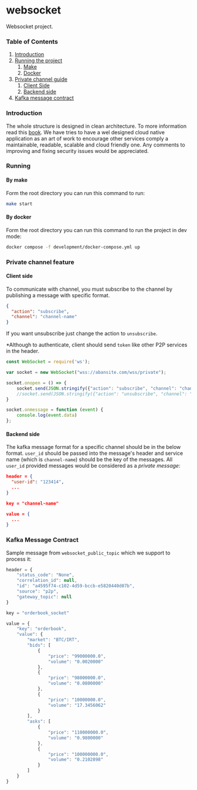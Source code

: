 # websocket

Websocket project.

### Table of Contents

1. [Introduction](#introduction)
2. [Running the project](#running)
    1. [Make](#by-make)
    2. [Docker](#by-docker)
3. [Private channel guide](#private-channel-feature)
    1. [Client Side](#client-side)
    2. [Backend side](#backend-side)
4. [Kafka message contract](#kafka-message-contract)

### Introduction

The whole structure is designed in clean architecture. To more information read
this [book](https://www.amazon.com/Clean-Architecture-Craftsmans-Software-Structure/dp/0134494164). We have tries to
have a wel designed cloud native application as an art of work to encourage other services comply a maintainable,
readable, scalable and cloud friendly one. Any comments to improving and fixing security issues would be appreciated.

### Running

#### By make

Form the root directory you can run this command to run:

```bash
make start
```

#### By docker

Form the root directory you can run this command to run the project in dev mode:

```bash
docker compose -f development/docker-compose.yml up
```

### Private channel feature

#### Client side

To communicate with channel, you must subscribe to the channel by publishing a message with specific format.

```json
{
  "action": "subscribe",
  "channel": "channel-name"
}
```

If you want unsubscribe just change the action to `unsubscribe`.

*Although to authenticate, client should send `token` like other P2P services in the header.

```js
const WebSocket = require('ws');

var socket = new WebSocket("wss://abansite.com/wss/private");

socket.onopen = () => {
    socket.send(JSON.stringify({"action": "subscribe", "channel": "channel-name", "data": "this is optional."}))
    //socket.send(JSON.stringify({"action": "unsubscribe", "channel": "channel-name", "data": "this is optional."}))
}

socket.onmessage = function (event) {
    console.log(event.data)
};
```

#### Backend side

The kafka message format for a specific channel should be in the below format.
`user_id` should be passed into the message's header and service name (which is `channel-name`) should be the key of the
messages.
All `user_id` provided messages would be considered as a *private message*:

```json
header = {
  "user-id": "123414",
  ...
}

key = "channel-name"

value = {
  ...
}
```

### Kafka Message Contract

Sample message from `websocket_public_topic` which we support to process it:

```js
header = {
    "status_code": "None",
    "correlation_id": null,
    "id": "a4595f74-c102-4d59-bccb-e5820440d07b",
    "source": "p2p",
    "gateway_topic": null
}

key = "orderbook_socket"

value = {
    "key": "orderbook",
    "value": {
        "market": "BTC/IRT",
        "bids": [
            {
                "price": "99000000.0",
                "volume": "0.0020000"
            },
            {
                "price": "98000000.0",
                "volume": "0.0800000"
            },
            {
                "price": "10000000.0",
                "volume": "17.3456062"
            }
        ],
        "asks": [
            {
                "price": "110000000.0",
                "volume": "0.9800000"
            },
            {
                "price": "100000000.0",
                "volume": "0.2102898"
            }
        ]
    }
}
```